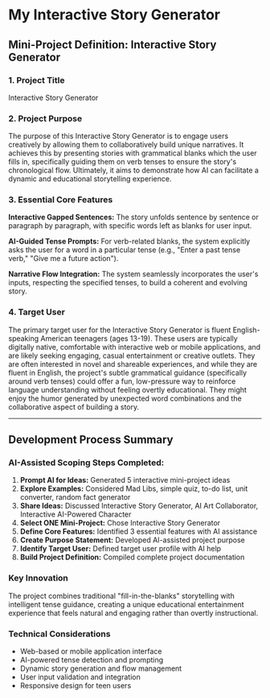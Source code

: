 # My Interactive Story Generator

## Mini-Project Definition: Interactive Story Generator

### 1. Project Title
Interactive Story Generator

### 2. Project Purpose
The purpose of this Interactive Story Generator is to engage users creatively by allowing them to collaboratively build unique narratives. It achieves this by presenting stories with grammatical blanks which the user fills in, specifically guiding them on verb tenses to ensure the story's chronological flow. Ultimately, it aims to demonstrate how AI can facilitate a dynamic and educational storytelling experience.

### 3. Essential Core Features

**Interactive Gapped Sentences:** The story unfolds sentence by sentence or paragraph by paragraph, with specific words left as blanks for user input.

**AI-Guided Tense Prompts:** For verb-related blanks, the system explicitly asks the user for a word in a particular tense (e.g., "Enter a past tense verb," "Give me a future action").

**Narrative Flow Integration:** The system seamlessly incorporates the user's inputs, respecting the specified tenses, to build a coherent and evolving story.

### 4. Target User
The primary target user for the Interactive Story Generator is fluent English-speaking American teenagers (ages 13-19). These users are typically digitally native, comfortable with interactive web or mobile applications, and are likely seeking engaging, casual entertainment or creative outlets. They are often interested in novel and shareable experiences, and while they are fluent in English, the project's subtle grammatical guidance (specifically around verb tenses) could offer a fun, low-pressure way to reinforce language understanding without feeling overtly educational. They might enjoy the humor generated by unexpected word combinations and the collaborative aspect of building a story.

---

## Development Process Summary

### AI-Assisted Scoping Steps Completed:

1. **Prompt AI for Ideas:** Generated 5 interactive mini-project ideas
2. **Explore Examples:** Considered Mad Libs, simple quiz, to-do list, unit converter, random fact generator
3. **Share Ideas:** Discussed Interactive Story Generator, AI Art Collaborator, Interactive AI-Powered Character
4. **Select ONE Mini-Project:** Chose Interactive Story Generator
5. **Define Core Features:** Identified 3 essential features with AI assistance
6. **Create Purpose Statement:** Developed AI-assisted project purpose
7. **Identify Target User:** Defined target user profile with AI help
8. **Build Project Definition:** Compiled complete project documentation

### Key Innovation
The project combines traditional "fill-in-the-blanks" storytelling with intelligent tense guidance, creating a unique educational entertainment experience that feels natural and engaging rather than overtly instructional.

### Technical Considerations
- Web-based or mobile application interface
- AI-powered tense detection and prompting
- Dynamic story generation and flow management
- User input validation and integration
- Responsive design for teen users 